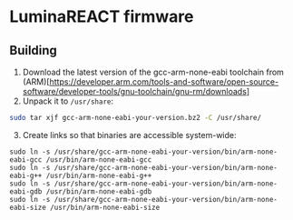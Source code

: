 # LuminaREACT firmware

## Building

1. Download the latest version of the gcc-arm-none-eabi toolchain from (ARM)[https://developer.arm.com/tools-and-software/open-source-software/developer-tools/gnu-toolchain/gnu-rm/downloads]
2. Unpack it to `/usr/share`: 
```bash
sudo tar xjf gcc-arm-none-eabi-your-version.bz2 -C /usr/share/
```
3. Create links so that binaries are accessible system-wide:
```
sudo ln -s /usr/share/gcc-arm-none-eabi-your-version/bin/arm-none-eabi-gcc /usr/bin/arm-none-eabi-gcc 
sudo ln -s /usr/share/gcc-arm-none-eabi-your-version/bin/arm-none-eabi-g++ /usr/bin/arm-none-eabi-g++
sudo ln -s /usr/share/gcc-arm-none-eabi-your-version/bin/arm-none-eabi-gdb /usr/bin/arm-none-eabi-gdb
sudo ln -s /usr/share/gcc-arm-none-eabi-your-version/bin/arm-none-eabi-size /usr/bin/arm-none-eabi-size
```
